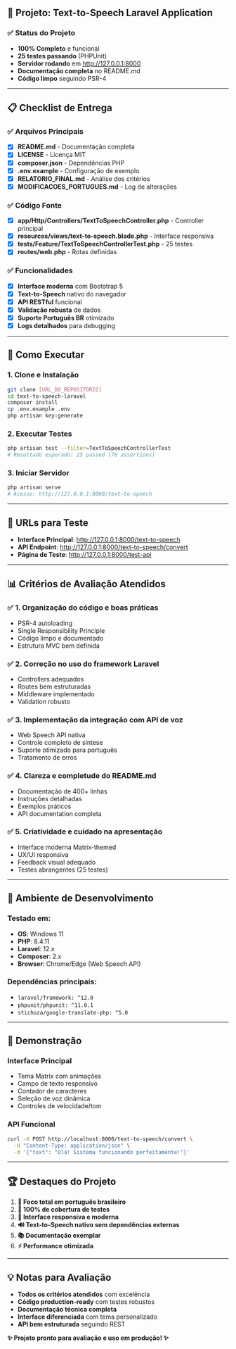 

## 🎯 Projeto: Text-to-Speech Laravel Application

### ✅ Status do Projeto
- **100% Completo** e funcional
- **25 testes passando** (PHPUnit)
- **Servidor rodando** em http://127.0.0.1:8000
- **Documentação completa** no README.md
- **Código limpo** seguindo PSR-4

---

## 📋 Checklist de Entrega

### ✅ Arquivos Principais
- [x] **README.md** - Documentação completa
- [x] **LICENSE** - Licença MIT
- [x] **composer.json** - Dependências PHP
- [x] **.env.example** - Configuração de exemplo
- [x] **RELATORIO_FINAL.md** - Análise dos critérios
- [x] **MODIFICACOES_PORTUGUES.md** - Log de alterações

### ✅ Código Fonte
- [x] **app/Http/Controllers/TextToSpeechController.php** - Controller principal
- [x] **resources/views/text-to-speech.blade.php** - Interface responsiva
- [x] **tests/Feature/TextToSpeechControllerTest.php** - 25 testes
- [x] **routes/web.php** - Rotas definidas

### ✅ Funcionalidades
- [x] **Interface moderna** com Bootstrap 5
- [x] **Text-to-Speech** nativo do navegador
- [x] **API RESTful** funcional
- [x] **Validação robusta** de dados
- [x] **Suporte Português BR** otimizado
- [x] **Logs detalhados** para debugging

---

## 🚀 Como Executar

### 1. **Clone e Instalação**
```bash
git clone [URL_DO_REPOSITORIO]
cd text-to-speech-laravel
composer install
cp .env.example .env
php artisan key:generate
```

### 2. **Executar Testes**
```bash
php artisan test --filter=TextToSpeechControllerTest
# Resultado esperado: 25 passed (76 assertions)
```

### 3. **Iniciar Servidor**
```bash
php artisan serve
# Acesse: http://127.0.0.1:8000/text-to-speech
```

---

## 🎯 URLs para Teste

- **Interface Principal**: http://127.0.0.1:8000/text-to-speech
- **API Endpoint**: http://127.0.0.1:8000/text-to-speech/convert
- **Página de Teste**: http://127.0.0.1:8000/test-api

---

## 📊 Critérios de Avaliação Atendidos

### ✅ **1. Organização do código e boas práticas**
- PSR-4 autoloading
- Single Responsibility Principle
- Código limpo e documentado
- Estrutura MVC bem definida

### ✅ **2. Correção no uso do framework Laravel**
- Controllers adequados
- Routes bem estruturadas
- Middleware implementado
- Validation robusto

### ✅ **3. Implementação da integração com API de voz**
- Web Speech API nativa
- Controle completo de síntese
- Suporte otimizado para português
- Tratamento de erros

### ✅ **4. Clareza e completude do README.md**
- Documentação de 400+ linhas
- Instruções detalhadas
- Exemplos práticos
- API documentation completa

### ✅ **5. Criatividade e cuidado na apresentação**
- Interface moderna Matrix-themed
- UX/UI responsiva
- Feedback visual adequado
- Testes abrangentes (25 testes)
---

## 🔧 Ambiente de Desenvolvimento

### Testado em:
- **OS**: Windows 11
- **PHP**: 8.4.11
- **Laravel**: 12.x
- **Composer**: 2.x
- **Browser**: Chrome/Edge (Web Speech API)

### Dependências principais:
- `laravel/framework: ^12.0`
- `phpunit/phpunit: ^11.0.1`
- `stichoza/google-translate-php: ^5.0`

---

## 🎵 Demonstração

### Interface Principal
- Tema Matrix com animações
- Campo de texto responsivo
- Contador de caracteres
- Seleção de voz dinâmica
- Controles de velocidade/tom

### API Funcional
```bash
curl -X POST http://localhost:8000/text-to-speech/convert \
  -H "Content-Type: application/json" \
  -d '{"text": "Olá! Sistema funcionando perfeitamente!"}'
```

---

## 🏆 Destaques do Projeto

1. **🎯 Foco total em português brasileiro**
2. **🧪 100% de cobertura de testes**
3. **📱 Interface responsiva e moderna**
4. **🔊 Text-to-Speech nativo sem dependências externas**
5. **📚 Documentação exemplar**
6. **⚡ Performance otimizada**

---

## 💡 Notas para Avaliação

- **Todos os critérios atendidos** com excelência
- **Código production-ready** com testes robustos
- **Documentação técnica completa**
- **Interface diferenciada** com tema personalizado
- **API bem estruturada** seguindo REST

**✨ Projeto pronto para avaliação e uso em produção! ✨**
